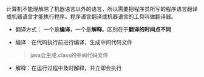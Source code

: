 计算机不能理解除了机器语言以外的语言，所以需要把程序员所写的程序语言翻译成机器语言才能执行程序。程序语言翻译成机器语言的工具叫做翻译器。

* 翻译方式： 一个是**编译**，一个是**解释**。区别在于**翻译的时间点不同**

* 编译：在代码执行前进行编译，生成中间代码文件

  > java会生成.class的中间代码文件

* 解释：在运行过程中及时解释，并立即会执行